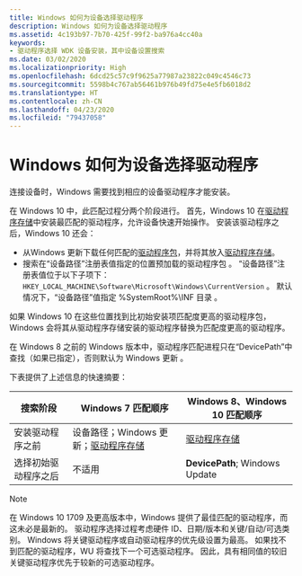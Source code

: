 ```yaml
---
title: Windows 如何为设备选择驱动程序
description: Windows 如何为设备选择驱动程序
ms.assetid: 4c193b97-7b70-425f-99f2-ba976a4cc40a
keywords:
- 驱动程序选择 WDK 设备安装，其中设备设置搜索
ms.date: 03/02/2020
ms.localizationpriority: High
ms.openlocfilehash: 6dcd25c57c9f9625a77987a23822c049c4546c73
ms.sourcegitcommit: 5598b4c767ab56461b976b49fd75e4e5fb6018d2
ms.translationtype: HT
ms.contentlocale: zh-CN
ms.lasthandoff: 04/23/2020
ms.locfileid: "79437058"
---
```

# <a name="how-windows-selects-a-driver-for-a-device"></a>Windows 如何为设备选择驱动程序


连接设备时，Windows 需要找到相应的设备驱动程序才能安装。

在 Windows 10 中，此匹配过程分两个阶段进行。 首先，Windows 10 在[驱动程序存储](driver-store.md)中安装最匹配的驱动程序，允许设备快速开始操作。 安装该驱动程序之后，Windows 10 还会：

* 从Windows 更新下载任何匹配的[驱动程序包](driver-packages.md)，并将其放入[驱动程序存储](driver-store.md)。
* 搜索在“设备路径”注册表值指定的位置预加载的驱动程序包  。  “设备路径”注册表值位于以下子项下：`HKEY_LOCAL_MACHINE\Software\Microsoft\Windows\CurrentVersion` 。  默认情况下，“设备路径”值指定 %SystemRoot%\\INF 目录  。

如果 Windows 10 在这些位置找到比初始安装项匹配度更高的驱动程序包，Windows 会将其从驱动程序存储安装的驱动程序替换为匹配度更高的驱动程序。

在 Windows 8 之前的 Windows 版本中，驱动程序匹配进程只在“DevicePath”中查找（如果已指定），否则默认为 Windows 更新  。

下表提供了上述信息的快速摘要：

|搜索阶段|Windows 7 匹配顺序|Windows 8、Windows 10 匹配顺序|
|--- |--- |--- |
|安装驱动程序之前|设备路径；Windows 更新；[驱动程序存储](driver-store.md) |[驱动程序存储](driver-store.md)|
|选择初始驱动程序之后|不适用|**DevicePath**; Windows Update|


> [!NOTE]
> 在 Windows 10 1709 及更高版本中，Windows 提供了最佳匹配的驱动程序，而这未必是最新的。 驱动程序选择过程考虑硬件 ID、日期/版本和关键/自动/可选类别。 Windows 将关键驱动程序或自动驱动程序的优先级设置为最高。 如果找不到匹配的驱动程序，WU 将查找下一个可选驱动程序。 因此，具有相同值的较旧关键驱动程序优先于较新的可选驱动程序。


